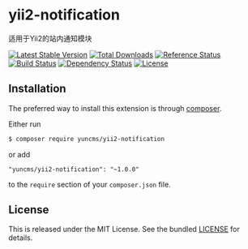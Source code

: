 # yii2-notification

适用于Yii2的站内通知模块

[![Latest Stable Version](https://poser.pugx.org/yuncms/yii2-notification/v/stable.png)](https://packagist.org/packages/yuncms/yii2-notification)
[![Total Downloads](https://poser.pugx.org/yuncms/yii2-notification/downloads.png)](https://packagist.org/packages/yuncms/yii2-notification)
[![Reference Status](https://www.versioneye.com/php/yuncms:yii2-notification/reference_badge.svg)](https://www.versioneye.com/php/yuncms:yii2-notification/references)
[![Build Status](https://img.shields.io/travis/yiisoft/yii2-notification.svg)](http://travis-ci.org/yuncms/yii2-notification)
[![Dependency Status](https://www.versioneye.com/php/yuncms:yii2-notification/dev-master/badge.png)](https://www.versioneye.com/php/yuncms:yii2-notification/dev-master)
[![License](https://poser.pugx.org/yuncms/yii2-notification/license.svg)](https://packagist.org/packages/yuncms/yii2-notification)

## Installation

The preferred way to install this extension is through [composer](http://getcomposer.org/download/).

Either run

```bash
$ composer require yuncms/yii2-notification
```

or add

```
"yuncms/yii2-notification": "~1.0.0"
```

to the `require` section of your `composer.json` file.

## License

This is released under the MIT License. See the bundled [LICENSE](LICENSE.md)
for details.